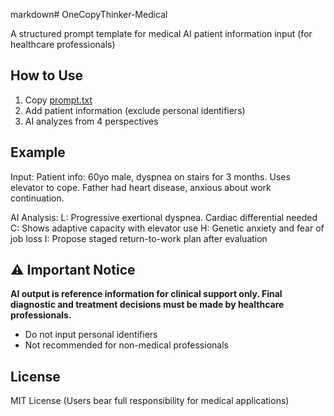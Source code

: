 markdown# OneCopyThinker-Medical

A structured prompt template for medical AI patient information input (for healthcare professionals)

## How to Use

1. Copy [prompt.txt](prompt.txt)
2. Add patient information (exclude personal identifiers)
3. AI analyzes from 4 perspectives

## Example

Input:
Patient info: 60yo male, dyspnea on stairs for 3 months. Uses elevator to cope. Father had heart disease, anxious about work continuation.

AI Analysis:
L: Progressive exertional dyspnea. Cardiac differential needed
C: Shows adaptive capacity with elevator use
H: Genetic anxiety and fear of job loss
I: Propose staged return-to-work plan after evaluation

## ⚠️ Important Notice

**AI output is reference information for clinical support only. Final diagnostic and treatment decisions must be made by healthcare professionals.**

- Do not input personal identifiers
- Not recommended for non-medical professionals

## License

MIT License (Users bear full responsibility for medical applications)

